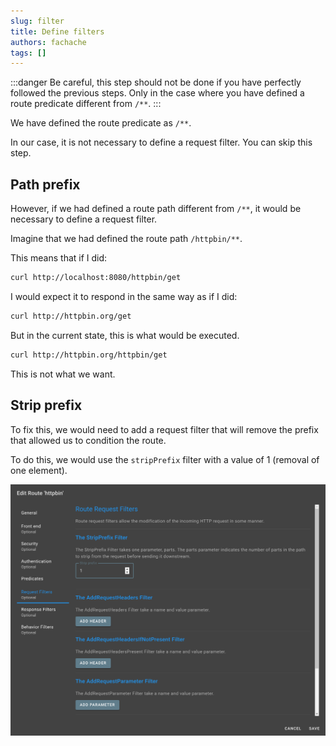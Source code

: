 ```yaml
---
slug: filter
title: Define filters
authors: fachache
tags: []
---
```


:::danger
Be careful, this step should not be done if you have perfectly followed the previous steps.
Only in the case where you have defined a route predicate different from `/**`.
:::

We have defined the route predicate as `/**`.

In our case, it is not necessary to define a request filter. You can skip this step.

## Path prefix

However, if we had defined a route path different from `/**`, it would be necessary to define a request filter.

Imagine that we had defined the route path `/httpbin/**`.

This means that if I did:

```bash
curl http://localhost:8080/httpbin/get
```

I would expect it to respond in the same way as if I did:

```bash
curl http://httpbin.org/get
```

But in the current state, this is what would be executed.

```bash
curl http://httpbin.org/httpbin/get
```

This is not what we want.

## Strip prefix

To fix this, we would need to add a request filter that will remove the prefix that allowed us to condition the route.

To do this, we would use the `stripPrefix` filter with a value of 1 (removal of one element).

![create-route-filter](../img/route/create-route-filter.png)
